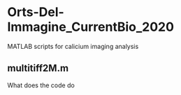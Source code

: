 # Orts-Del-Immagine_CurrentBio_2020
MATLAB scripts for calicium imaging analysis

## multitiff2M.m

What does the code do
